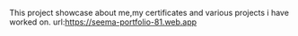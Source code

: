 This project showcase about me,my certificates and various projects i have worked on.
url:https://seema-portfolio-81.web.app 
